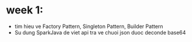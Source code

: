 

# week 1: 
- tim hieu ve Factory Pattern, Singleton Pattern, Builder Pattern
- Su dung SparkJava de viet api tra ve chuoi json duoc deconde base64
